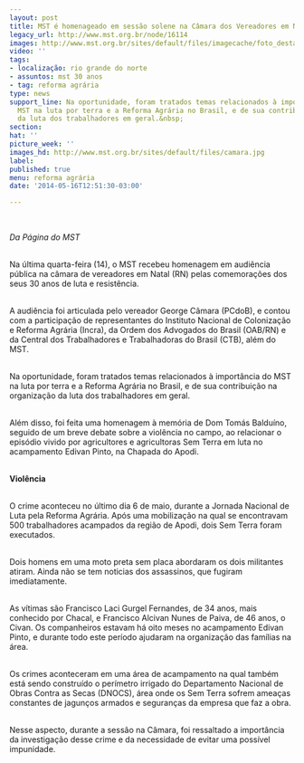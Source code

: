 ```yaml
---
layout: post
title: MST é homenageado em sessão solene na Câmara dos Vereadores em Natal
legacy_url: http://www.mst.org.br/node/16114
images: http://www.mst.org.br/sites/default/files/imagecache/foto_destaque/camara.jpg
video: ''
tags:
- localização: rio grande do norte
- assuntos: mst 30 anos
- tag: reforma agrária
type: news
support_line: Na oportunidade, foram tratados temas relacionados à importância do
  MST na luta por terra e a Reforma Agrária no Brasil, e de sua contribuição na organização
  da luta dos trabalhadores em geral.&nbsp;
section: 
hat: ''
picture_week: ''
images_hd: http://www.mst.org.br/sites/default/files/camara.jpg
label: 
published: true
menu: reforma agrária
date: '2014-05-16T12:51:30-03:00'

---
```

<p>&nbsp;</p><p><em>Da Página do MST</em> &nbsp;</p><p><br>Na última quarta-feira (14), o MST recebeu homenagem em audiência pública na câmara de vereadores em Natal (RN) pelas comemorações dos seus 30 anos de luta e resistência.&nbsp;</p><p><br>A audiência foi articulada pelo vereador George Câmara (PCdoB), e contou com a participação de representantes do Instituto Nacional de Colonização e Reforma Agrária (Incra), da Ordem dos Advogados do Brasil (OAB/RN) e da Central dos Trabalhadores e Trabalhadoras do Brasil (CTB), além do MST.</p><p><br>Na oportunidade, foram tratados temas relacionados à importância do MST na luta por terra e a Reforma Agrária no Brasil, e de sua contribuição na organização da luta dos trabalhadores em geral.&nbsp;<br>&nbsp;</p><p>Além disso, foi feita uma homenagem à memória de Dom Tomás Balduíno, seguido de um breve debate sobre a violência no campo, ao relacionar o episódio vivido por agricultores e agricultoras Sem Terra em luta no acampamento Edivan Pinto, na Chapada do Apodi.</p><p><br><strong>Violência&nbsp;</strong></p><p><br>O crime aconteceu no último dia 6 de maio, durante a Jornada Nacional de Luta pela Reforma Agrária. Após uma mobilização na qual se encontravam 500 trabalhadores acampados da região de Apodi, dois Sem Terra foram executados.&nbsp;</p><p><br>Dois homens em uma moto preta sem placa abordaram os dois militantes atiram. Ainda não se tem noticias dos assassinos, que fugiram imediatamente.</p><p><br>As vítimas são Francisco Laci Gurgel Fernandes, de 34 anos, mais conhecido por Chacal, e Francisco Alcivan Nunes de Paiva, de 46 anos, o Civan. Os companheiros estavam há oito meses no acampamento Edivan Pinto, e durante todo este período ajudaram na organização das famílias na área.</p><p><br>Os crimes aconteceram em uma área de acampamento na qual também está sendo construído o perímetro irrigado do Departamento Nacional de Obras Contra as Secas (DNOCS), área onde os Sem Terra sofrem ameaças constantes de jagunços armados e seguranças da empresa que faz a obra.</p><p><br>Nesse aspecto, durante a sessão na Câmara, foi ressaltado a importância da investigação desse crime e da necessidade de evitar uma possível impunidade.</p><p>&nbsp;</p>
